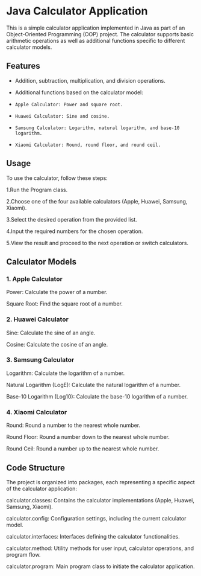 # Java Calculator Application
This is a simple calculator application implemented in Java as part of an Object-Oriented Programming (OOP) project. The calculator supports basic arithmetic operations as well as additional functions specific to different calculator models.

## Features
* Addition, subtraction, multiplication, and division operations.


* Additional functions based on the calculator model:


*     Apple Calculator: Power and square root.

   
*     Huawei Calculator: Sine and cosine.

   
*     Samsung Calculator: Logarithm, natural logarithm, and base-10 logarithm.

   
*     Xiaomi Calculator: Round, round floor, and round ceil.
## Usage
To use the calculator, follow these steps:

1.Run the Program class.

2.Choose one of the four available calculators (Apple, Huawei, Samsung, Xiaomi).

3.Select the desired operation from the provided list.

4.Input the required numbers for the chosen operation.

5.View the result and proceed to the next operation or switch calculators.
## Calculator Models
### 1. Apple Calculator
Power: Calculate the power of a number.

Square Root: Find the square root of a number.
### 2. Huawei Calculator
Sine: Calculate the sine of an angle.

Cosine: Calculate the cosine of an angle.
### 3. Samsung Calculator
Logarithm: Calculate the logarithm of a number.

Natural Logarithm (LogE): Calculate the natural logarithm of a number.

Base-10 Logarithm (Log10): Calculate the base-10 logarithm of a number.
### 4. Xiaomi Calculator
Round: Round a number to the nearest whole number.

Round Floor: Round a number down to the nearest whole number.

Round Ceil: Round a number up to the nearest whole number.
## Code Structure
The project is organized into packages, each representing a specific aspect of the calculator application:

calculator.classes: Contains the calculator implementations (Apple, Huawei, Samsung, Xiaomi).

calculator.config: Configuration settings, including the current calculator model.

calculator.interfaces: Interfaces defining the calculator functionalities.

calculator.method: Utility methods for user input, calculator operations, and program flow.

calculator.program: Main program class to initiate the calculator application.
